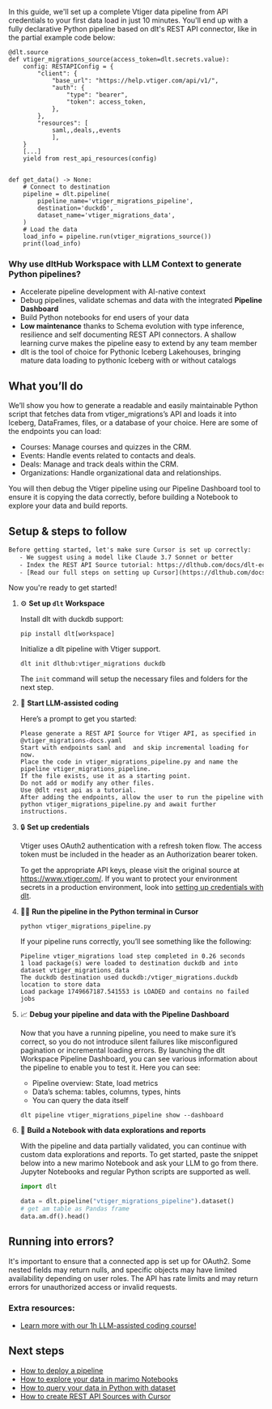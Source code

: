 In this guide, we'll set up a complete Vtiger data pipeline from API credentials to your first data load in just 10 minutes. You'll end up with a fully declarative Python pipeline based on dlt's REST API connector, like in the partial example code below:

```python-outcome
@dlt.source
def vtiger_migrations_source(access_token=dlt.secrets.value):
    config: RESTAPIConfig = {
        "client": {
            "base_url": "https://help.vtiger.com/api/v1/",
            "auth": {
                "type": "bearer",
                "token": access_token,
            },
        },
        "resources": [
            saml,,deals,,events
            ],
    }
    [...]
    yield from rest_api_resources(config)


def get_data() -> None:
    # Connect to destination
    pipeline = dlt.pipeline(
        pipeline_name='vtiger_migrations_pipeline',
        destination='duckdb',
        dataset_name='vtiger_migrations_data', 
    )
    # Load the data
    load_info = pipeline.run(vtiger_migrations_source())
    print(load_info) 
```

### Why use dltHub Workspace with LLM Context to generate Python pipelines?

- Accelerate pipeline development with AI-native context
- Debug pipelines, validate schemas and data with the integrated **Pipeline Dashboard**
- Build Python notebooks for end users of your data
- **Low maintenance** thanks to Schema evolution with type inference, resilience and self documenting REST API connectors. A shallow learning curve makes the pipeline easy to extend by any team member
- dlt is the tool of choice for Pythonic Iceberg Lakehouses, bringing mature data loading to pythonic Iceberg with or without catalogs

## What you’ll do

We’ll show you how to generate a readable and easily maintainable Python script that fetches data from vtiger_migrations’s API and loads it into Iceberg, DataFrames, files, or a database of your choice. Here are some of the endpoints you can load:

- Courses: Manage courses and quizzes in the CRM.
- Events: Handle events related to contacts and deals.
- Deals: Manage and track deals within the CRM.
- Organizations: Handle organizational data and relationships.

You will then debug the Vtiger pipeline using our Pipeline Dashboard tool to ensure it is copying the data correctly, before building a Notebook to explore your data and build reports.

## Setup & steps to follow

```default
Before getting started, let's make sure Cursor is set up correctly:
   - We suggest using a model like Claude 3.7 Sonnet or better
   - Index the REST API Source tutorial: https://dlthub.com/docs/dlt-ecosystem/verified-sources/rest_api/ and add it to context as **@dlt rest api**
   - [Read our full steps on setting up Cursor](https://dlthub.com/docs/dlt-ecosystem/llm-tooling/cursor-restapi#23-configuring-cursor-with-documentation)
```

Now you're ready to get started!

1. ⚙️ **Set up `dlt` Workspace**
    
    Install dlt with duckdb support:
    ```shell
    pip install dlt[workspace]
    ```

    Initialize a dlt pipeline with Vtiger support.
    ```shell
    dlt init dlthub:vtiger_migrations duckdb
    ```

    The `init` command will setup the necessary files and folders for the next step.
    
2. 🤠 **Start LLM-assisted coding**
    
    Here’s a prompt to get you started:
    
    ```prompt
    Please generate a REST API Source for Vtiger API, as specified in @vtiger_migrations-docs.yaml 
    Start with endpoints saml and  and skip incremental loading for now. 
    Place the code in vtiger_migrations_pipeline.py and name the pipeline vtiger_migrations_pipeline. 
    If the file exists, use it as a starting point. 
    Do not add or modify any other files. 
    Use @dlt rest api as a tutorial. 
    After adding the endpoints, allow the user to run the pipeline with python vtiger_migrations_pipeline.py and await further instructions.
    ```

    
3. 🔒 **Set up credentials** 
    
    Vtiger uses OAuth2 authentication with a refresh token flow. The access token must be included in the header as an Authorization bearer token.
    
    To get the appropriate API keys, please visit the original source at https://www.vtiger.com/.
    If you want to protect your environment secrets in a production environment, look into [setting up credentials with dlt](https://dlthub.com/docs/walkthroughs/add_credentials).
    
4. 🏃‍♀️ **Run the pipeline in the Python terminal in Cursor**
    
    ```shell
    python vtiger_migrations_pipeline.py
    ```
    
    If your pipeline runs correctly, you’ll see something like the following:
    
    ```shell
    Pipeline vtiger_migrations load step completed in 0.26 seconds
    1 load package(s) were loaded to destination duckdb and into dataset vtiger_migrations_data
    The duckdb destination used duckdb:/vtiger_migrations.duckdb location to store data
    Load package 1749667187.541553 is LOADED and contains no failed jobs
    ```
    
5. 📈 **Debug your pipeline and data with the Pipeline Dashboard**

    Now that you have a running pipeline, you need to make sure it’s correct, so you do not introduce silent failures like misconfigured pagination or incremental loading errors. By launching the dlt Workspace Pipeline Dashboard, you can see various information about the pipeline to enable you to test it. Here you can see:
    - Pipeline overview: State, load metrics
    - Data’s schema: tables, columns, types, hints
    - You can query the data itself
    
    ```shell
    dlt pipeline vtiger_migrations_pipeline show --dashboard
    ```
    
6. 🐍 **Build a Notebook with data explorations and reports**

    With the pipeline and data partially validated, you can continue with custom data explorations and reports. To get started, paste the snippet below into a new marimo Notebook and ask your LLM to go from there. Jupyter Notebooks and regular Python scripts are supported as well.

    
    ```python
    import dlt

   data = dlt.pipeline("vtiger_migrations_pipeline").dataset()
   # get am table as Pandas frame
   data.am.df().head()
    ```

## Running into errors?

It's important to ensure that a connected app is set up for OAuth2. Some nested fields may return nulls, and specific objects may have limited availability depending on user roles. The API has rate limits and may return errors for unauthorized access or invalid requests.

### Extra resources:

- [Learn more with our 1h LLM-assisted coding course!](https://www.youtube.com/watch?v=GGid70rnJuM)

## Next steps

- [How to deploy a pipeline](https://dlthub.com/docs/walkthroughs/deploy-a-pipeline)
- [How to explore your data in marimo Notebooks](https://dlthub.com/docs/general-usage/dataset-access/marimo)
- [How to query your data in Python with dataset](https://dlthub.com/docs/general-usage/dataset-access/dataset)
- [How to create REST API Sources with Cursor](https://dlthub.com/docs/dlt-ecosystem/llm-tooling/cursor-restapi)